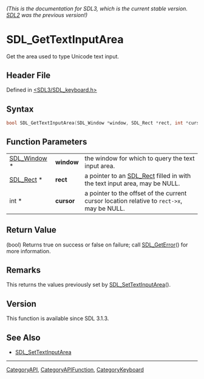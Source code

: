 ###### (This is the documentation for SDL3, which is the current stable version. [SDL2](https://wiki.libsdl.org/SDL2/) was the previous version!)
# SDL_GetTextInputArea

Get the area used to type Unicode text input.

## Header File

Defined in [<SDL3/SDL_keyboard.h>](https://github.com/libsdl-org/SDL/blob/main/include/SDL3/SDL_keyboard.h)

## Syntax

```c
bool SDL_GetTextInputArea(SDL_Window *window, SDL_Rect *rect, int *cursor);
```

## Function Parameters

|                            |            |                                                                                            |
| -------------------------- | ---------- | ------------------------------------------------------------------------------------------ |
| [SDL_Window](SDL_Window) * | **window** | the window for which to query the text input area.                                         |
| [SDL_Rect](SDL_Rect) *     | **rect**   | a pointer to an [SDL_Rect](SDL_Rect) filled in with the text input area, may be NULL.      |
| int *                      | **cursor** | a pointer to the offset of the current cursor location relative to `rect->x`, may be NULL. |

## Return Value

(bool) Returns true on success or false on failure; call
[SDL_GetError](SDL_GetError)() for more information.

## Remarks

This returns the values previously set by
[SDL_SetTextInputArea](SDL_SetTextInputArea)().

## Version

This function is available since SDL 3.1.3.

## See Also

- [SDL_SetTextInputArea](SDL_SetTextInputArea)

----
[CategoryAPI](CategoryAPI), [CategoryAPIFunction](CategoryAPIFunction), [CategoryKeyboard](CategoryKeyboard)

